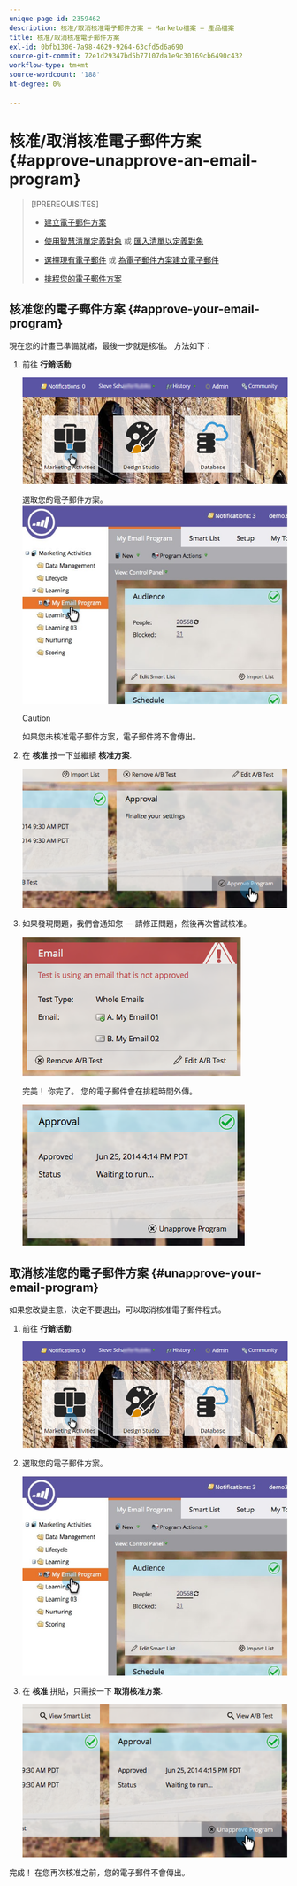 ```yaml
---
unique-page-id: 2359462
description: 核准/取消核准電子郵件方案 — Marketo檔案 — 產品檔案
title: 核准/取消核准電子郵件方案
exl-id: 0bfb1306-7a98-4629-9264-63cfd5d6a690
source-git-commit: 72e1d29347bd5b77107da1e9c30169cb6490c432
workflow-type: tm+mt
source-wordcount: '188'
ht-degree: 0%

---
```


# 核准/取消核准電子郵件方案 {#approve-unapprove-an-email-program}

>[!PREREQUISITES]
>
>* [建立電子郵件方案](/help/marketo/product-docs/email-marketing/email-programs/creating-an-email-program/create-an-email-program.md)
>* [使用智慧清單定義對象](/help/marketo/product-docs/email-marketing/email-programs/managing-people-in-email-programs/define-an-audience-with-a-smart-list.md) 或 [匯入清單以定義對象](/help/marketo/product-docs/email-marketing/email-programs/managing-people-in-email-programs/define-an-audience-by-importing-a-list.md)
>
>* [選擇現有電子郵件](/help/marketo/product-docs/email-marketing/email-programs/email-program-actions/choose-an-existing-email.md) 或 [為電子郵件方案建立電子郵件](/help/marketo/product-docs/email-marketing/email-programs/email-program-actions/create-an-email-for-an-email-program.md)
>
>* [排程您的電子郵件方案](/help/marketo/product-docs/email-marketing/email-programs/email-program-actions/schedule-your-email-program.md)


## 核准您的電子郵件方案 {#approve-your-email-program}

現在您的計畫已準備就緒，最後一步就是核准。 方法如下：

1. 前往 **行銷活動**.

   ![](assets/login-marketing-activities-2.png)

   選取您的電子郵件方案。
   ![](assets/selectemailprogram-2.jpg)

   >[!CAUTION]
   >
   >如果您未核准電子郵件方案，電子郵件將不會傳出。

1. 在 **核准** 按一下並繼續 **核准方案**.

   ![](assets/image2014-9-12-13-3a43-3a36.png)

1. 如果發現問題，我們會通知您 — 請修正問題，然後再次嘗試核准。

   ![](assets/image2014-9-12-13-3a43-3a44.png)

   完美！ 你完了。 您的電子郵件會在排程時間外傳。

   ![](assets/image2014-9-12-13-3a43-3a56.png)

## 取消核准您的電子郵件方案 {#unapprove-your-email-program}

如果您改變主意，決定不要退出，可以取消核准電子郵件程式。

1. 前往 **行銷活動**.

   ![](assets/login-marketing-activities-2.png)

1. 選取您的電子郵件方案。

   ![](assets/selectemailprogram-2.jpg)

1. 在 **核准** 拼貼，只需按一下 **取消核准方案**.

   ![](assets/image2014-9-12-13-3a44-3a28.png)

完成！ 在您再次核准之前，您的電子郵件不會傳出。
